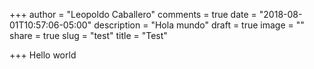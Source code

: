 +++
author = "Leopoldo Caballero"
comments = true
date = "2018-08-01T10:57:06-05:00"
description = "Hola mundo"
draft = true
image = ""
share = true
slug = "test"
title = "Test"

+++
Hello world